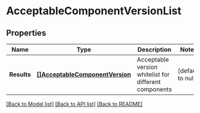 # AcceptableComponentVersionList

## Properties
Name | Type | Description | Notes
------------ | ------------- | ------------- | -------------
**Results** | [**[]AcceptableComponentVersion**](AcceptableComponentVersion.md) | Acceptable version whitelist for different components | [default to null]

[[Back to Model list]](../README.md#documentation-for-models) [[Back to API list]](../README.md#documentation-for-api-endpoints) [[Back to README]](../README.md)

